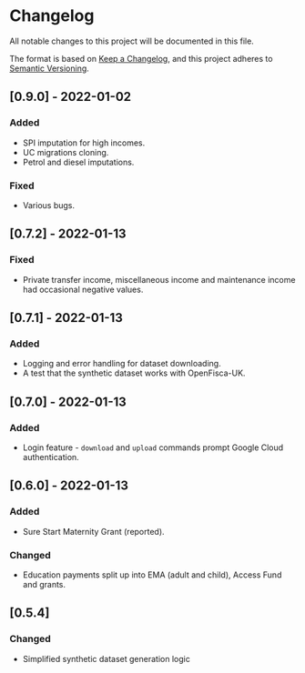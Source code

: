 # Changelog

All notable changes to this project will be documented in this file.

The format is based on [Keep a Changelog](https://keepachangelog.com/en/1.0.0/), 
and this project adheres to [Semantic Versioning](https://semver.org/spec/v2.0.0.html).

## [0.9.0] - 2022-01-02

### Added

* SPI imputation for high incomes.
* UC migrations cloning.
* Petrol and diesel imputations.

### Fixed

* Various bugs.

## [0.7.2] - 2022-01-13

### Fixed

* Private transfer income, miscellaneous income and maintenance income had occasional negative values.

## [0.7.1] - 2022-01-13

### Added

* Logging and error handling for dataset downloading.
* A test that the synthetic dataset works with OpenFisca-UK.

## [0.7.0] - 2022-01-13

### Added

* Login feature - `download` and `upload` commands prompt Google Cloud authentication.

## [0.6.0] - 2022-01-13

### Added

* Sure Start Maternity Grant (reported).

### Changed

* Education payments split up into EMA (adult and child), Access Fund and grants.

## [0.5.4]

### Changed

* Simplified synthetic dataset generation logic
